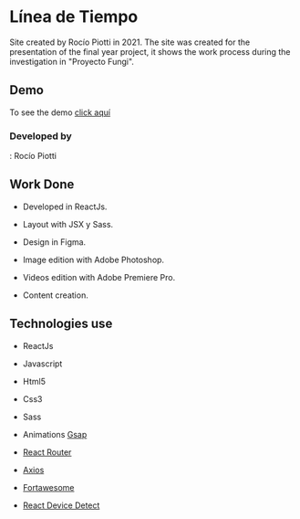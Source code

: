 
# Línea de Tiempo

Site created by Rocío Piotti in 2021. The site was created for the presentation of the final year project, it shows the work process during the investigation in "Proyecto Fungi".

## Demo


To see the demo [click aquí](https://linea-de-tiempo.netlify.app/)

### Developed by


: Rocío Piotti


## Work Done



- Developed in ReactJs.

- Layout with JSX y Sass.

- Design in Figma.

- Image edition with Adobe Photoshop.

- Videos edition with Adobe Premiere Pro.

- Content creation.



## Technologies use

- ReactJs

- Javascript

- Html5

- Css3

- Sass

- Animations [Gsap](https://www.npmjs.com/package/gsap/v/3.2.6)

- [React Router](https://www.npmjs.com/package/react-router-dom)

- [Axios](https://www.npmjs.com/package/axios)

- [Fortawesome](https://www.npmjs.com/package/@fortawesome/react-fontawesome)

- [React Device Detect](https://www.npmjs.com/package/react-device-detect)